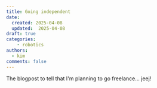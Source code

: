 ```yaml
---
title: Going independent
date:
  created: 2025-04-08
  updated:  2025-04-08
draft: true
categories: 
    - robotics
authors:
  - kim
comments: false
---
```


The blogpost to tell that I'm planning to go freelance... jeej!